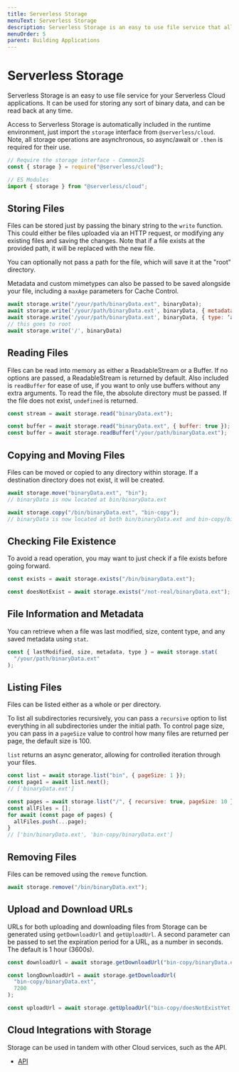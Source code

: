 ```yaml
---
title: Serverless Storage
menuText: Serverless Storage
description: Serverless Storage is an easy to use file service that allows for file system like applications in a serverless environment.
menuOrder: 5
parent: Building Applications
---
```


# Serverless Storage

Serverless Storage is an easy to use file service for your Serverless Cloud applications. It can be used for storing any sort of binary data, and can be read back at any time.

Access to Serverless Storage is automatically included in the runtime environment, just import the `storage` interface from `@serverless/cloud`. Note, all storage operations are asynchronous, so async/await or `.then` is required for their use.

```javascript
// Require the storage interface - CommonJS
const { storage } = require("@serverless/cloud");

// ES Modules
import { storage } from "@serverless/cloud";
```

## Storing Files

Files can be stored just by passing the binary string to the `write` function. This could either be files uploaded via an HTTP request, or modifying any existing files and saving the changes. Note that if a file exists at the provided path, it will be replaced with the new file.

You can optionally not pass a path for the file, which will save it at the "root" directory.

Metadata and custom mimetypes can also be passed to be saved alongside your file, including a `maxAge` parameters for Cache Control.

```javascript
await storage.write("/your/path/binaryData.ext", binaryData);
await storage.write('/your/path/binaryData.ext', binaryData, { metadata: { isThisAFile: true } })
await storage.write('/your/path/binaryData.ext', binaryData, { type: ‘application/octet-stream’ })
// this goes to root
await storage.write('/', binaryData)
```

## Reading Files

Files can be read into memory as either a ReadableStream or a Buffer. If no options are passed, a ReadableStream is returned by default.
Also included is `readBuffer` for ease of use, if you want to only use buffers without any extra arguments. To read the file, the absolute directory must be passed. If the file does not exist, `undefined` is returned.

```javascript
const stream = await storage.read("binaryData.ext");

const buffer = await storage.read("binaryData.ext", { buffer: true });
const buffer = await storage.readBuffer("/your/path/binaryData.ext");
```

## Copying and Moving Files

Files can be moved or copied to any directory within storage. If a destination directory does not exist, it will be created.

```javascript
await storage.move("binaryData.ext", "bin");
// binaryData is now located at bin/binaryData.ext

await storage.copy("/bin/binaryData.ext", "bin-copy");
// binaryData is now located at both bin/binaryData.ext and bin-copy/binaryData.ext
```

## Checking File Existence

To avoid a read operation, you may want to just check if a file exists before going forward.

```javascript
const exists = await storage.exists("/bin/binaryData.ext");

const doesNotExist = await storage.exists("/not-real/binaryData.ext");
```

## File Information and Metadata

You can retrieve when a file was last modified, size, content type, and any saved metadata using `stat`.

```javascript
const { lastModified, size, metadata, type } = await storage.stat(
  "/your/path/binaryData.ext"
);
```

## Listing Files

Files can be listed either as a whole or per directory.

To list all subdirectories recursively, you can pass a `recursive` option to list everything in all subdirectories under the initial path.
To control page size, you can pass in a `pageSize` value to control how many files are returned per page, the default size is 100.

`list` returns an async generator, allowing for controlled iteration through your files.

```javascript
const list = await storage.list("bin", { pageSize: 1 });
const page1 = await list.next();
// ['binaryData.ext']

const pages = await storage.list("/", { recursive: true, pageSize: 10 });
const allFiles = [];
for await (const page of pages) {
  allFiles.push(...page);
}
// ['bin/binaryData.ext', 'bin-copy/binaryData.ext']
```

## Removing Files

Files can be removed using the `remove` function.

```javascript
await storage.remove("/bin/binaryData.ext");
```

## Upload and Download URLs

URLs for both uploading and downloading files from Storage can be generated using `getDownloadUrl` and `getUploadUrl`. A second parameter can be passed to set the expiration period for a URL, as a number in seconds. The default is 1 hour (3600s).

```javascript
const downloadUrl = await storage.getDownloadUrl("bin-copy/binaryData.ext");

const longDownloadUrl = await storage.getDownloadUrl(
  "bin-copy/binaryData.ext",
  7200
);

const uploadUrl = await storage.getUploadUrl("bin-copy/doesNotExistYet.ext");
```

## Cloud Integrations with Storage

Storage can be used in tandem with other Cloud services, such as the API.

- [API](/cloud/docs/apps/api)

